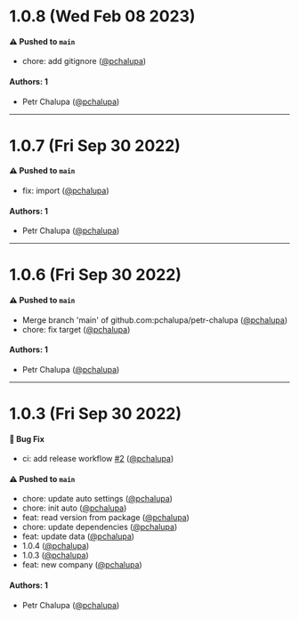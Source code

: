 # 1.0.8 (Wed Feb 08 2023)

#### ⚠️ Pushed to `main`

- chore: add gitignore ([@pchalupa](https://github.com/pchalupa))

#### Authors: 1

- Petr Chalupa ([@pchalupa](https://github.com/pchalupa))

---

# 1.0.7 (Fri Sep 30 2022)

#### ⚠️ Pushed to `main`

- fix: import ([@pchalupa](https://github.com/pchalupa))

#### Authors: 1

- Petr Chalupa ([@pchalupa](https://github.com/pchalupa))

---

# 1.0.6 (Fri Sep 30 2022)

#### ⚠️ Pushed to `main`

- Merge branch 'main' of github.com:pchalupa/petr-chalupa ([@pchalupa](https://github.com/pchalupa))
- chore: fix target ([@pchalupa](https://github.com/pchalupa))

#### Authors: 1

- Petr Chalupa ([@pchalupa](https://github.com/pchalupa))

---

# 1.0.3 (Fri Sep 30 2022)

#### 🐛 Bug Fix

- ci: add release workflow [#2](https://github.com/pchalupa/petr-chalupa/pull/2) ([@pchalupa](https://github.com/pchalupa))

#### ⚠️ Pushed to `main`

- chore: update auto settings ([@pchalupa](https://github.com/pchalupa))
- chore: init auto ([@pchalupa](https://github.com/pchalupa))
- feat: read version from package ([@pchalupa](https://github.com/pchalupa))
- chore: update dependencies ([@pchalupa](https://github.com/pchalupa))
- feat: update data ([@pchalupa](https://github.com/pchalupa))
- 1.0.4 ([@pchalupa](https://github.com/pchalupa))
- 1.0.3 ([@pchalupa](https://github.com/pchalupa))
- feat: new company ([@pchalupa](https://github.com/pchalupa))

#### Authors: 1

- Petr Chalupa ([@pchalupa](https://github.com/pchalupa))
